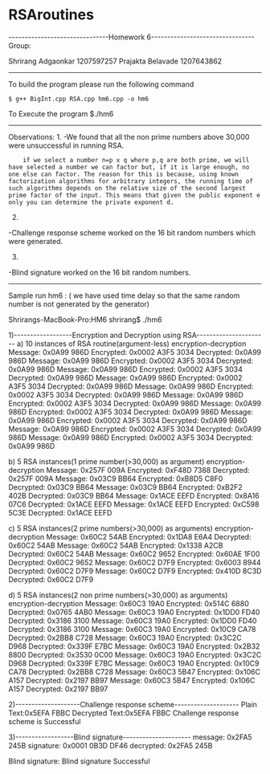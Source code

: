 # RSAroutines

-------------------------------Homework 6--------------------------------
Group:

Shrirang Adgaonkar  1207597257
Prajakta Belavade   1207643862

--------------------------------------------------------------------------
To build the program please run the following command

    $ g++ BigInt.cpp RSA.cpp hm6.cpp -o hm6

To Execute the program
    $./hm6

-----------------------------------------------------------------------

Observations:
1.
-We found that all the non prime numbers above 30,000 were unsuccessful in running RSA.

        if we select a number n=p x q where p,q are both prime, we will have selected a number we can factor but, if it is large enough, no one else can factor. The reason for this is because, using known factorization algorithms for arbitrary integers, the running time of such algorithms depends on the relative size of the second largest prime factor of the input. This means that given the public exponent e only you can determine the private exponent d.

2.
-Challenge response scheme worked on the 16 bit random numbers which were generated.

3.
-Blind signature worked on the 16 bit random numbers.

--------------------------------------------------------------------------

Sample run hm6 : ( we have used time delay so that the same random number is not generated by the generator)

Shrirangs-MacBook-Pro:HM6 shrirang$ ./hm6

1)------------------Encryption and Decryption using RSA----------------------
a) 10 instances of RSA routine(argument-less) encryption-decryption
Message: 0x0A99 986D 		Encrypted: 0x0002 A3F5 3034 		Decrypted: 0x0A99 986D 
Message: 0x0A99 986D 		Encrypted: 0x0002 A3F5 3034 		Decrypted: 0x0A99 986D 
Message: 0x0A99 986D 		Encrypted: 0x0002 A3F5 3034 		Decrypted: 0x0A99 986D 
Message: 0x0A99 986D 		Encrypted: 0x0002 A3F5 3034 		Decrypted: 0x0A99 986D 
Message: 0x0A99 986D 		Encrypted: 0x0002 A3F5 3034 		Decrypted: 0x0A99 986D 
Message: 0x0A99 986D 		Encrypted: 0x0002 A3F5 3034 		Decrypted: 0x0A99 986D 
Message: 0x0A99 986D 		Encrypted: 0x0002 A3F5 3034 		Decrypted: 0x0A99 986D 
Message: 0x0A99 986D 		Encrypted: 0x0002 A3F5 3034 		Decrypted: 0x0A99 986D 
Message: 0x0A99 986D 		Encrypted: 0x0002 A3F5 3034 		Decrypted: 0x0A99 986D 
Message: 0x0A99 986D 		Encrypted: 0x0002 A3F5 3034 		Decrypted: 0x0A99 986D 

b) 5 RSA instances(1 prime number(>30,000) as argument) encryption-decryption 
Message: 0x257F 009A 		Encrypted: 0xF48D 7388 		Decrypted: 0x257F 009A 
Message: 0x03C9 BB64 		Encrypted: 0xB8D5 C8F0 		Decrypted: 0x03C9 BB64 
Message: 0x03C9 BB64 		Encrypted: 0xB2F2 402B 		Decrypted: 0x03C9 BB64 
Message: 0x1ACE EEFD 		Encrypted: 0x8A16 07C6 		Decrypted: 0x1ACE EEFD 
Message: 0x1ACE EEFD 		Encrypted: 0xC598 5C3E 		Decrypted: 0x1ACE EEFD 

c) 5 RSA instances(2 prime numbers(>30,000) as arguments) encryption-decryption 
Message: 0x60C2 54AB 	Encrypted: 0x1DA8 E6A4 	Decrypted: 0x60C2 54AB 
Message: 0x60C2 54AB 	Encrypted: 0x1338 A2CB 	Decrypted: 0x60C2 54AB 
Message: 0x60C2 9652 	Encrypted: 0x60AE 1F00 	Decrypted: 0x60C2 9652 
Message: 0x60C2 D7F9 	Encrypted: 0x6003 8944 	Decrypted: 0x60C2 D7F9 
Message: 0x60C2 D7F9 	Encrypted: 0x410D 8C3D 	Decrypted: 0x60C2 D7F9 

d) 5 RSA instances(2 non prime numbers(>30,000) as arguments) encryption-decryption 
Message: 0x60C3 19A0 	Encrypted: 0x514C 6880 	Decrypted: 0x0765 4AB0 
Message: 0x60C3 19A0 	Encrypted: 0x1DD0 FD40 	Decrypted: 0x3186 3100 
Message: 0x60C3 19A0 	Encrypted: 0x1DD0 FD40 	Decrypted: 0x3186 3100 
Message: 0x60C3 19A0 	Encrypted: 0x10C9 CA78 	Decrypted: 0x2BB8 C728 
Message: 0x60C3 19A0 	Encrypted: 0x3C2C D968 	Decrypted: 0x339F E7BC 
Message: 0x60C3 19A0 	Encrypted: 0x2B32 8800 	Decrypted: 0x3530 0C00 
Message: 0x60C3 19A0 	Encrypted: 0x3C2C D968 	Decrypted: 0x339F E7BC 
Message: 0x60C3 19A0 	Encrypted: 0x10C9 CA78 	Decrypted: 0x2BB8 C728 
Message: 0x60C3 5B47 	Encrypted: 0x106C A157 	Decrypted: 0x2197 BB97 
Message: 0x60C3 5B47 	Encrypted: 0x106C A157 	Decrypted: 0x2197 BB97 

2)--------------------Challenge response scheme--------------------
Plain Text:0x5EFA FBBC 	Decrypted Text:0x5EFA FBBC 
Challenge response scheme is Successful

3)------------------Blind signature---------------------
message: 0x2FA5 245B 	signature: 0x0001 0B3D DF46 	decrypted: 0x2FA5 245B 

Blind signature: Blind signature Successful



